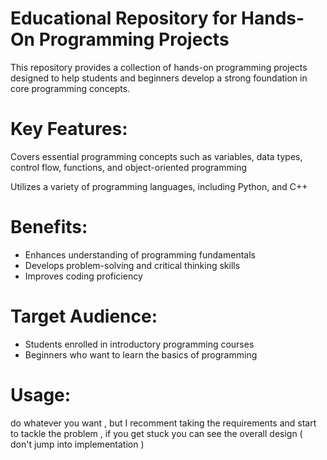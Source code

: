 # Educational Repository for Hands-On Programming Projects
This repository provides a collection of hands-on programming projects designed to help students and beginners develop a strong foundation in core programming concepts. 
# Key Features:
Covers essential programming concepts such as variables, data types, control flow, functions, and object-oriented programming
 
Utilizes a variety of programming languages, including Python, and C++

# Benefits:
- Enhances understanding of programming fundamentals
- Develops problem-solving and critical thinking skills
- Improves coding proficiency
 
# Target Audience:
- Students enrolled in introductory programming courses
- Beginners who want to learn the basics of programming
  
# Usage:
do whatever you want , but I recomment taking the requirements and start to tackle the problem , if you get stuck you can see the overall design ( don't jump into implementation )


